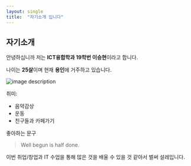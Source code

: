 ```yaml
---
layout: single
title:  "자기소개 입니다"
---
```


## 자기소개

안녕하십니까 저는 **ICT융합학과 19학번 이승현**이라고 합니다.

나이는 **25살**이며 현재 **용인**에 거주하고 있습니다.



![image description](https://user-images.githubusercontent.com/127386822/225571849-544d3320-05c9-4578-8f4d-102103695e9f.jpg)


취미:
* 음악감상
* 운동
* 친구들과 카페가기

좋아하는 문구
>  Well begun is half done.

이번 취업/창업과 IT 수업을 통해 많은 것을 배울 수 있을 것 같아서 벌써 설레입니다.



